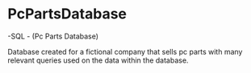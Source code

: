 # PcPartsDatabase

-SQL - (Pc Parts Database)

Database created for a fictional company that sells pc parts with many relevant queries used on the data within the database.
